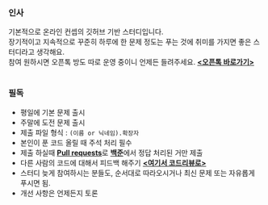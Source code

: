 ### 인사
기본적으로 온라인 컨셉의 깃허브 기반 스터디입니다.<br>
장기적이고 지속적으로 꾸준히 하루에 한 문제 정도는 푸는 것에 취미를 가지면 좋은 스터디라고 생각해요.<br>
참여 원하시면 오픈톡 방도 따로 운영 중이니 언제든 들려주세요. [**<오픈톡 바로가기>**](https://open.kakao.com/o/gep68ywd)
# 
### 필독 
- 평일에 기본 문제 출시
- 주말에 도전 문제 출시
- 제출 파일 형식 : `(이름 or 닉네임).확장자`
- 본인이 푼 코드 올릴 때 주석 처리 필수
- 제출 하실때 [**Pull requests**](https://github.com/AlgorithmStory/AlgorithmStudy/pulls)로 [**백준**](https://www.acmicpc.net/)에서 정답 처리된 거만 제출
- 다른 사람의 코드에 대해서 피드백 해주기 [**<여기서 코드리뷰로>**](https://github.com/AlgorithmStory/AlgorithmStudy/pulls)     
- 스터디 늦게 참여하시는 분들도, 순서대로 따라오시거나 최신 문제 또는 자유롭게 푸시면 됨.
- 개선 사항은 언제든지 토론

